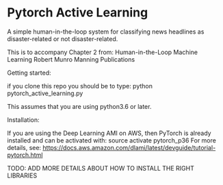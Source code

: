 # Pytorch Active Learning

A simple human-in-the-loop system for classifying news headlines as disaster-related or not disaster-related.

This is to accompany Chapter 2 from:
Human-in-the-Loop Machine Learning
Robert Munro
Manning Publications

Getting started: 

if you clone this repo you should be to type:
python pytorch_active_learning.py

This assumes that you are using python3.6 or later. 

Installation:

If you are using the Deep Learning AMI on AWS, then PyTorch is already installed and can be activated with:
 source activate pytorch_p36
For more details, see:
https://docs.aws.amazon.com/dlami/latest/devguide/tutorial-pytorch.html

TODO: ADD MORE DETAILS ABOUT HOW TO INSTALL THE RIGHT LIBRARIES
